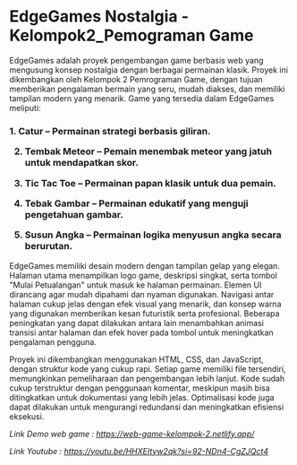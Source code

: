 <h1>EdgeGames Nostalgia - Kelompok2_Pemograman Game</h1>

   EdgeGames adalah proyek pengembangan game berbasis web yang mengusung konsep
nostalgia dengan berbagai permainan klasik. Proyek ini dikembangkan oleh Kelompok 2
Pemrograman Game, dengan tujuan memberikan pengalaman bermain yang seru, mudah diakses,
dan memiliki tampilan modern yang menarik.
Game yang tersedia dalam EdgeGames meliputi:

<h3>    
   1. Catur – Permainan strategi berbasis giliran.
   
2. Tembak Meteor – Pemain menembak meteor yang jatuh untuk mendapatkan skor.
   
3. Tic Tac Toe – Permainan papan klasik untuk dua pemain.
   
4. Tebak Gambar – Permainan edukatif yang menguji pengetahuan gambar.
   
5. Susun Angka – Permainan logika menyusun angka secara berurutan.
    </h3>
   
<p>EdgeGames memiliki desain modern dengan tampilan gelap yang elegan. Halaman utama
menampilkan logo game, deskripsi singkat, serta tombol "Mulai Petualangan" untuk masuk ke
halaman permainan. Elemen UI dirancang agar mudah dipahami dan nyaman digunakan. Navigasi
antar halaman cukup jelas dengan efek visual yang menarik, dan konsep warna yang digunakan
memberikan kesan futuristik serta profesional. Beberapa peningkatan yang dapat dilakukan antara
lain menambahkan animasi transisi antar halaman dan efek hover pada tombol untuk
meningkatkan pengalaman pengguna.</p>

  <p>Proyek ini dikembangkan menggunakan HTML, CSS, dan JavaScript, dengan struktur kode
yang cukup rapi. Setiap game memiliki file tersendiri, memungkinkan pemeliharaan dan
pengembangan lebih lanjut. Kode sudah cukup terstruktur dengan penggunaan komentar,
meskipun masih bisa ditingkatkan untuk dokumentasi yang lebih jelas. Optimalisasi kode juga
dapat dilakukan untuk mengurangi redundansi dan meningkatkan efisiensi eksekusi.</p>

<i>Link Demo web game : https://web-game-kelompok-2.netlify.app/ </i>

<i>Link Youtube : https://youtu.be/HHXEItyw2qk?si=92-NDn4-CgZJQct4 </i>
